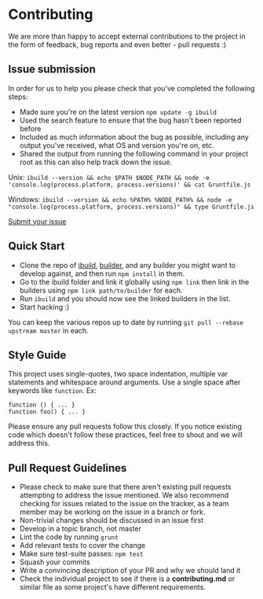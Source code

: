 # Contributing

We are more than happy to accept external contributions to the project in the form of feedback, bug reports and even better - pull requests :)


## Issue submission

In order for us to help you please check that you've completed the following steps:

* Made sure you're on the latest version `npm update -g ibuild`
* Used the search feature to ensure that the bug hasn't been reported before
* Included as much information about the bug as possible, including any output you've received, what OS and version you're on, etc.
* Shared the output from running the following command in your project root as this can also help track down the issue.

Unix: `ibuild --version && echo $PATH $NODE_PATH && node -e 'console.log(process.platform, process.versions)' && cat Gruntfile.js`

Windows: `ibuild --version && echo %PATH% %NODE_PATH% && node -e "console.log(process.platform, process.versions)" && type Gruntfile.js`  
  
[Submit your issue](https://github.com/ibuildio/ibuildio/issues/new)


## Quick Start

- Clone the repo of [ibuild](https://github.com/ibuildio/ibuild), [builder](https://github.com/ibuildio/builder), and any builder you might want to develop against, and then run `npm install` in them.
- Go to the ibuild folder and link it globally using `npm link` then link in the builders using `npm link path/to/builder` for each.
- Run `ibuild` and you should now see the linked builders in the list.
- Start hacking :)

You can keep the various repos up to date by running `git pull --rebase upstream master` in each.


## Style Guide

This project uses single-quotes, two space indentation, multiple var statements and whitespace around arguments. Use a single space after keywords like `function`. Ex:

```
function () { ... }
function foo() { ... }
```

Please ensure any pull requests follow this closely. If you notice existing code which doesn't follow these practices, feel free to shout and we will address this.


## Pull Request Guidelines

* Please check to make sure that there aren't existing pull requests attempting to address the issue mentioned. We also recommend checking for issues related to the issue on the tracker, as a team member may be working on the issue in a branch or fork.
* Non-trivial changes should be discussed in an issue first
* Develop in a topic branch, not master
* Lint the code by running `grunt`
* Add relevant tests to cover the change
* Make sure test-suite passes: `npm test`
* Squash your commits
* Write a convincing description of your PR and why we should land it
* Check the individual project to see if there is a **contributing.md** or similar file as some project's have different requirements.
